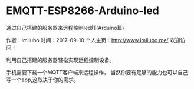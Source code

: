 # EMQTT-ESP8266-Arduino-led
通过自己搭建的服务器来远程控制led灯(Arduino篇)

作者：imliubo 时间：2017-09-10 
个人主页：http://www.imliubo.me/ 
欢迎访问！

利用自己搭建的服务器轻松实现远程控制设备。

手机需要下载一个MQTT客户端来远程操作，
当然你要有足够的能力也可以自己写一个app,这取决于你的需求。
